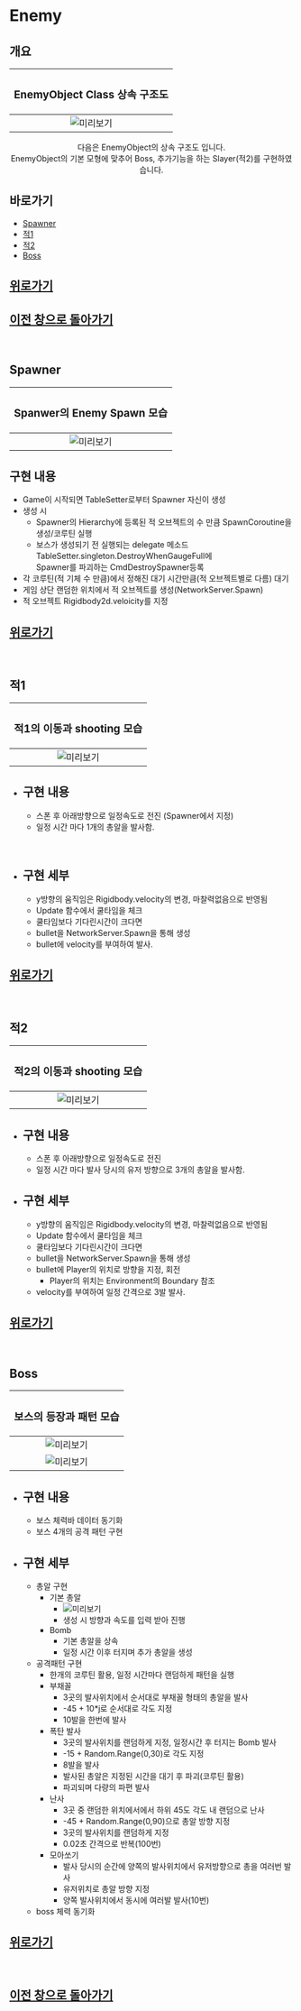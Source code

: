 # Enemy
## 개요

<center>

|<H3><b>EnemyObject Class 상속 구조도</b></H3>|
|:---:|
|![미리보기](_Image/EnemyObject%20클래스%20구조.png)|

다음은 EnemyObject의 상속 구조도 입니다.<br>
EnemyObject의 기본 모형에 맞추어 Boss, 추가기능을 하는 Slayer(적2)를 구현하였습니다.
</center>

## 바로가기

  - [Spawner](#spawner)
  - [적1](#적1)
  - [적2](#적2)
  - [Boss](#boss)

## [위로가기](#Enemy)

## [이전 창으로 돌아가기](https://github.com/shehdrbs123/Dongs-Portfolio/tree/main/UnityProject/NetworkShooting)

<br>

## Spawner

|<H3><b>Spanwer의 Enemy Spawn 모습</b></H3>|
|:---:|
|![미리보기](_Image/Spawner.gif)|

## 구현 내용 
  - Game이 시작되면 TableSetter로부터 Spawner 자신이 생성 
  - 생성 시
    - Spawner의 Hierarchy에 등록된 적 오브젝트의 수 만큼 SpawnCoroutine을 생성/코루틴 실행
    - 보스가 생성되기 전 실행되는 delegate 메소드 TableSetter.singleton.DestroyWhenGaugeFull에 
      <br> Spawner를 파괴하는 CmdDestroySpawner등록
  - 각 코루틴(적 기체 수 만큼)에서 정해진 대기 시간만큼(적 오브젝트별로 다름) 대기
  - 게임 상단 랜덤한 위치에서 적 오브젝트를 생성(NetworkServer.Spawn)
  - 적 오브젝트 Rigidbody2d.veloicity를 지정

## [위로가기](#Enemy)

<br>

## 적1

|<H3><b>적1의 이동과 shooting 모습</b></H3>|
|:---:|
|![미리보기](_Image/적1.gif)|

- <H2>구현 내용 </H2>
 
  - 스폰 후 아래방향으로 일정속도로 전진 (Spawner에서 지정)
  - 일정 시간 마다 1개의 총알을 발사함.

<br>

- <H2>구현 세부 </H2>

  - y방향의 움직임은 Rigidbody.velocity의 변경, 마찰력없음으로 반영됨
  - Update 함수에서 쿨타임을 체크
  - 쿨타임보다 기다린시간이 크다면
  - bullet을 NetworkServer.Spawn을 통해 생성
  - bullet에 velocity를 부여하여 발사.

## [위로가기](#Enemy)
<br>

## 적2
|<H3><b>적2의 이동과 shooting 모습</b></H3>|
|:---:|
|![미리보기](_Image/적2.gif)|

- <H2>구현 내용 </H2>
 
  - 스폰 후 아래방향으로 일정속도로 전진
  - 일정 시간 마다 발사 당시의 유저 방향으로 3개의 총알을 발사함.

- <H2>구현 세부 </H2>

  - y방향의 움직임은 Rigidbody.velocity의 변경, 마찰력없음으로 반영됨
  - Update 함수에서 쿨타임을 체크
  - 쿨타임보다 기다린시간이 크다면
  - bullet을 NetworkServer.Spawn을 통해 생성
  - bullet에 Player의 위치로 방향을 지정, 회전
    - Player의 위치는 Environment의 Boundary 참조
  - velocity를 부여하여 일정 간격으로 3발 발사.
    
## [위로가기](#Enemy)

<br>

## Boss
|<H3><b>보스의 등장과 패턴 모습</b></H3>|
|:---:|
|![미리보기](_Image/Boss등장.gif)|
|![미리보기](_Image/Boss_Pattern.gif)|

- <H2>구현 내용 </H2>
 
  - 보스 체력바 데이터 동기화
  - 보스 4개의 공격 패턴 구현
- <H2>구현 세부 </H2>

  - 총알 구현
    - 기본 총알
      - ![미리보기]()
      - 생성 시 방향과 속도를 입력 받아 진행
    - Bomb
      - 기본 총알을 상속
      - 일정 시간 이후 터지며 추가 총알을 생성
  - 공격패턴 구현
    - 한개의 코루틴 활용, 일정 시간마다 랜덤하게 패턴을 실행
    - 부채꼴 
      - 3곳의 발사위치에서 순서대로 부채꼴 형태의 총알을 발사
      - -45 + 10*j로 순서대로 각도 지정
      - 10발을 한번에 발사
    - 폭탄 발사 
      - 3곳의 발사위치를 랜덤하게 지정, 일정시간 후 터지는 Bomb 발사
      - -15 + Random.Range(0,30)로 각도 지정
      - 8발을 발사
      - 발사된 총알은 지정된 시간을 대기 후 파괴(코루틴 활용)
      - 파괴되며 다량의 파편 발사
    - 난사 
      - 3곳 중 랜덤한 위치에서에서 하위 45도 각도 내 랜덤으로 난사
      -  -45 + Random.Range(0,90)으로 총알 방향 지정
      - 3곳의 발사위치를 랜덤하게 지정
      - 0.02초 간격으로 반복(100번)
    - 모아쏘기
      - 발사 당시의 순간에 양쪽의 발사위치에서 유저방향으로 총을 여러번 발사
      - 유저위치로 총알 방향 지정
      - 양쪽 발사위치에서 동시에 여러발 발사(10번)
  - boss 체력 동기화
## [위로가기](#Enemy)
<br>

## [이전 창으로 돌아가기](https://github.com/shehdrbs123/Dongs-Portfolio/tree/main/UnityProject/NetworkShooting)